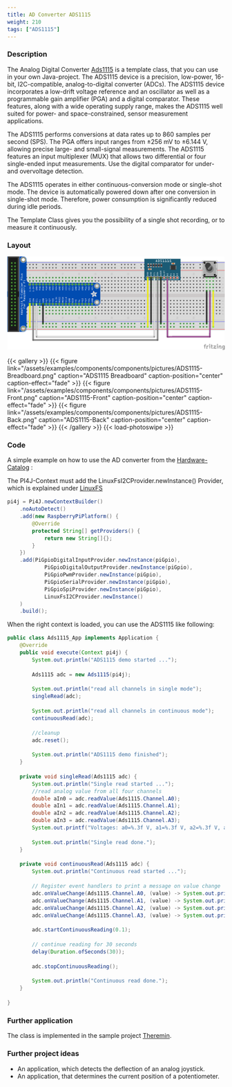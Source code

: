 ```yaml
---
title: AD Converter ADS1115
weight: 210
tags: ["ADS1115"]
---
```


### Description

The Analog Digital Converter [Ads1115](https://github.com/Pi4J/pi4j-example-components/tree/main/src/main/java/com/pi4j/catalog/components/Ads1115.java) is a template class, that you can use in your own Java-project.
The ADS1115 device is a precision, low-power, 16-bit, I2C-compatible, analog-to-digital converter (ADCs). The ADS1115 device incorporates a low-drift voltage reference and an oscillator as well as a programmable gain amplifier (PGA) and
a digital comparator. These features, along with a wide operating supply range, makes the ADS1115 well suited for power- and space-constrained, sensor measurement applications.

The ADS1115 performs conversions at data rates up to 860 samples per second (SPS). The PGA offers input ranges from ±256 mV to ±6.144 V, allowing precise large- and small-signal measurements. The ADS1115 features an input multiplexer (MUX) that allows two 
differential or four single-ended input measurements. Use the digital comparator for under- and overvoltage detection.

The ADS1115 operates in either continuous-conversion mode or single-shot mode. The device is automatically powered down after one conversion in single-shot mode. Therefore, power consumption is significantly reduced during idle periods.

The Template Class gives you the possibility of a single shot recording, or to measure it continuously.

### Layout

![ADS1115 Layout](/assets/examples/components/components/Layout-ADS1115.png)

{{< gallery >}}
{{< figure link="/assets/examples/components/components/pictures/ADS1115-Breadboard.png" caption="ADS1115 Breadboard" caption-position="center" caption-effect="fade" >}}
{{< figure link="/assets/examples/components/components/pictures/ADS1115-Front.png" caption="ADS1115-Front" caption-position="center" caption-effect="fade" >}}
{{< figure link="/assets/examples/components/components/pictures/ADS1115-Back.png" caption="ADS1115-Back" caption-position="center" caption-effect="fade" >}}
{{< /gallery >}}
{{< load-photoswipe >}}

### Code

A simple example on how to use the AD converter from the [Hardware-Catalog](https://github.com/Pi4J/pi4j-example-components) :

The PI4J-Context must add the LinuxFsI2CProvider.newInstance() Provider, which is explained under [LinuxFS](/documentation/providers/linuxfs/)
```java
pi4j = Pi4J.newContextBuilder()
	.noAutoDetect()
	.add(new RaspberryPiPlatform() {
		@Override
		protected String[] getProviders() {
			return new String[]{};
		}
	})
	.add(PiGpioDigitalInputProvider.newInstance(piGpio),
			PiGpioDigitalOutputProvider.newInstance(piGpio),
			PiGpioPwmProvider.newInstance(piGpio),
			PiGpioSerialProvider.newInstance(piGpio),
			PiGpioSpiProvider.newInstance(piGpio),
			LinuxFsI2CProvider.newInstance()
	)
	.build();
```

When the right context is loaded, you can use the ADS1115 like following:

```java
public class Ads1115_App implements Application {
    @Override
    public void execute(Context pi4j) {
        System.out.println("ADS1115 demo started ...");

        Ads1115 adc = new Ads1115(pi4j);

        System.out.println("read all channels in single mode");
        singleRead(adc);

        System.out.println("read all channels in continuous mode");
        continuousRead(adc);

        //cleanup
        adc.reset();

        System.out.println("ADS1115 demo finished");
    }

    private void singleRead(Ads1115 adc) {
        System.out.println("Single read started ...");
        //read analog value from all four channels
        double aIn0 = adc.readValue(Ads1115.Channel.A0);
        double aIn1 = adc.readValue(Ads1115.Channel.A1);
        double aIn2 = adc.readValue(Ads1115.Channel.A2);
        double aIn3 = adc.readValue(Ads1115.Channel.A3);
        System.out.printf("Voltages: a0=%.3f V, a1=%.3f V, a2=%.3f V, a3=%.3f V%n", aIn0, aIn1, aIn2, aIn3);

        System.out.println("Single read done.");
    }

    private void continuousRead(Ads1115 adc) {
        System.out.println("Continuous read started ...");

        // Register event handlers to print a message on value change
        adc.onValueChange(Ads1115.Channel.A0, (value) -> System.out.printf("Value channel 0 : %.2f V%n", value));
        adc.onValueChange(Ads1115.Channel.A1, (value) -> System.out.printf("Value channel 1 : %.2f V%n", value));
        adc.onValueChange(Ads1115.Channel.A2, (value) -> System.out.printf("Value channel 2 : %.2f V%n", value));
        adc.onValueChange(Ads1115.Channel.A3, (value) -> System.out.printf("Value channel 3 : %.2f V%n", value));

        adc.startContinuousReading(0.1);

        // continue reading for 30 seconds
        delay(Duration.ofSeconds(30));

        adc.stopContinuousReading();

        System.out.println("Continuous read done.");
    }

}
```

### Further application

The class is implemented in the sample project [Theremin](https://github.com/DieterHolz/RaspPiTheremin).

### Further project ideas

- An application, which detects the deflection of an analog joystick.
- An application, that determines the current position of a potentiometer.
